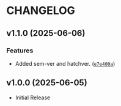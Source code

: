# CHANGELOG

<!-- version list -->

## v1.1.0 (2025-06-06)

### Features

- Added sem-ver and hatchver.
  ([`e7e400a`](https://github.com/Danielaca18/cv-cli/commit/e7e400a8369ac70834446e9eec183018d44cdaac))


## v1.0.0 (2025-06-05)

- Initial Release
